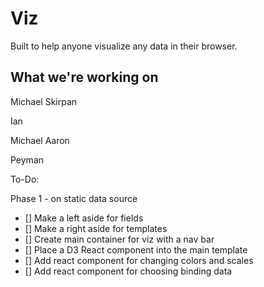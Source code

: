 # Viz
Built to help anyone visualize any data in their browser.

## What we're working on

Michael Skirpan

Ian

Michael Aaron

Peyman

To-Do:

Phase 1 - on static data source

- [] Make a left aside for fields
- [] Make a right aside for templates
- [] Create main container for viz with a nav bar
- [] Place a D3 React component into the main template
- [] Add react component for changing colors and scales
- [] Add react component for choosing binding data
